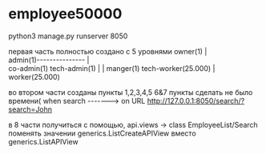 # employee50000

python3 manage.py runserver 8050


первая часть полностью создано
с 5 уровнями
owner(1)
|   
admin(1)---------------
|                      \
co-admin(1)          tech-admin(1)
|                       |
manger(1)              tech-worker(25.000)
|
worker(25.000)

во втором части созданы пункты 1,2,3,4,5
6&7 пункты сделать не было времени(
when search -------> on URL
http://127.0.0.1:8050/search/?search=John


в 8 части получиться с помощью, api.views -> class EmployeeList/Search 
поменять значении generics.ListCreateAPIView
вместо generics.ListAPIView
